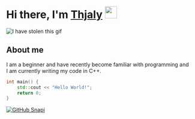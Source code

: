 <h1 align="left">Hi there, I'm <a href="https://github.com/Thjaly" target="_blank">Thjaly</a> 
<img src="https://github.com/blackcater/blackcater/raw/main/images/Hi.gif" height="32"/></h1>

![I have stolen this gif](https://c.tenor.com/a6pDrWf6gJgAAAAd/pixel-city-art.gif)

## About me

I am a beginner and have recently become familiar with programming and<br/>
I am currently writing my code in C++.

```cpp
int main() {
    std::cout << "Hello World!";
    return 0;
}
```
[![GitHub Snapi](https://img.shields.io/github/followers/Thjaly?label=follow&style=social)](https://github.com/Thjaly)
